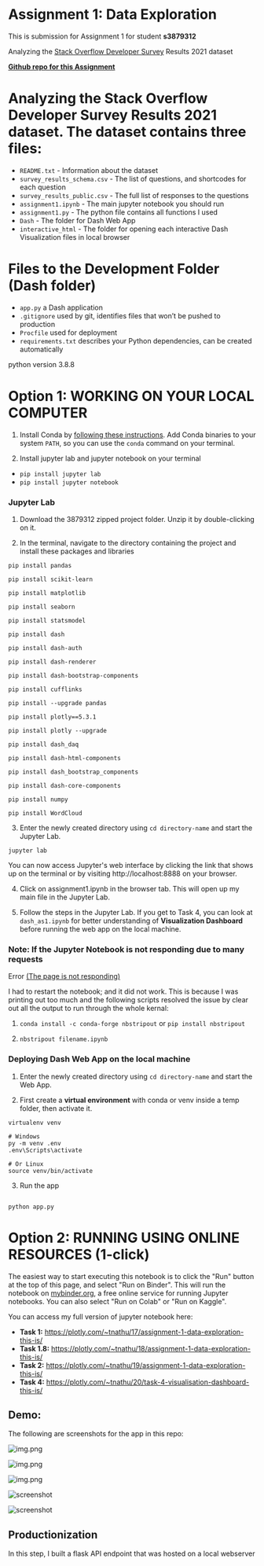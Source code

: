 # Assignment 1: Data Exploration

This is submission for Assignment 1 for student **s3879312**

Analyzing the [Stack Overflow Developer Survey](https://insights.stackoverflow.com/survey) Results 2021 dataset

**[Github repo for this Assignment](https://github.com/tnathu-ai/Stack_Overflow_Developer_Survey_2021_Analysis)**

# Analyzing the Stack Overflow Developer Survey Results 2021 dataset. The dataset contains three files:

- `README.txt` - Information about the dataset
- `survey_results_schema.csv` - The list of questions, and shortcodes for each question
- `survey_results_public.csv` - The full list of responses to the questions
- `assignment1.ipynb` - The main jupyter notebook you should run
- `assignment1.py` - The python file contains all functions I used
- `Dash` - The folder for Dash Web App
- `interactive_html` - The folder for opening each interactive Dash Visualization files in local browser

# Files to the Development Folder (Dash folder)

* `app.py`    a Dash application
* `.gitignore`    used by git, identifies files that won’t be pushed to production
* `Procfile`    used for deployment
* `requirements.txt`    describes your Python dependencies, can be created automatically

python version 3.8.8

# Option 1: WORKING ON YOUR LOCAL COMPUTER

1. Install Conda
   by [following these instructions](https://conda.io/projects/conda/en/latest/user-guide/install/index.html). Add Conda
   binaries to your system `PATH`, so you can use the `conda` command on your terminal.

2. Install jupyter lab and jupyter notebook on your terminal

+ `pip install jupyter lab`
+ `pip install jupyter notebook`

### Jupyter Lab

1. Download the 3879312 zipped project folder. Unzip it by double-clicking on it.

2. In the terminal, navigate to the directory containing the project and install these packages and libraries

```
pip install pandas 

pip install scikit-learn 

pip install matplotlib 

pip install seaborn 

pip install statsmodel

pip install dash

pip install dash-auth

pip install dash-renderer

pip install dash-bootstrap-components

pip install cufflinks

pip install --upgrade pandas

pip install plotly==5.3.1 

pip install plotly --upgrade

pip install dash_daq 

pip install dash-html-components 

pip install dash_bootstrap_components 

pip install dash-core-components

pip install numpy

pip install WordCloud
```

3. Enter the newly created directory using `cd directory-name` and start the Jupyter Lab.

```
jupyter lab

```

You can now access Jupyter's web interface by clicking the link that shows up on the terminal or by
visiting http://localhost:8888 on your browser.

4. Click on assignment1.ipynb in the browser tab. This will open up my main file in the Jupyter Lab.

5. Follow the steps in the Jupyter Lab. If you get to Task 4, you can look at `dash_as1.ipynb` for better understanding
of **Visualization Dashboard** before running the web app on the local machine.

### Note: If the Jupyter Notebook is not responding due to many requests

Error [(The page is not responding)](https://stackoverflow.com/questions/48615535/jupyter-notebook-takes-forever-to-open-and-then-pages-unresponsive-mathjax-i)

I had to restart the notebook; and it did not work. This is because I was printing out too much and the following
scripts resolved the issue by clear out all the output to run through the whole kernal:

1. `conda install -c conda-forge nbstripout` or `pip install nbstripout`

2. `nbstripout filename.ipynb`


### Deploying Dash Web App on the local machine

1. Enter the newly created directory using `cd directory-name` and start the Web App.

2. First create a **virtual environment** with conda or venv inside a temp folder, then activate it.

```
virtualenv venv

# Windows
py -m venv .env
.env\Scripts\activate

# Or Linux
source venv/bin/activate

```

3. Run the app

```

python app.py

```


# Option 2: RUNNING USING ONLINE RESOURCES (1-click)

The easiest way to start executing this notebook is to click the "Run" button at the top of this page, and select "Run
on Binder". This will run the notebook on [mybinder.org](https://mybinder.org), a free online service for running
Jupyter notebooks. You can also select "Run on Colab" or "Run on Kaggle".

You can access my full version of jupyter notebook here: 
+ **Task 1:** https://plotly.com/~tnathu/17/assignment-1-data-exploration-this-is/
+ **Task 1.8:** https://plotly.com/~tnathu/18/assignment-1-data-exploration-this-is/
+ **Task 2:** https://plotly.com/~tnathu/19/assignment-1-data-exploration-this-is/
+ **Task 4:** https://plotly.com/~tnathu/20/task-4-visualisation-dashboard-this-is/



## Demo:

The following are screenshots for the app in this repo:

![img.png](compensation_women.png)

![img.png](compensation_men.png)

![img.png](participation_onl_dev.png)

![screenshot](comp_gender.png)

![screenshot](img.png)


## Productionization

In this step, I built a flask API endpoint that was hosted on a local webserver 
